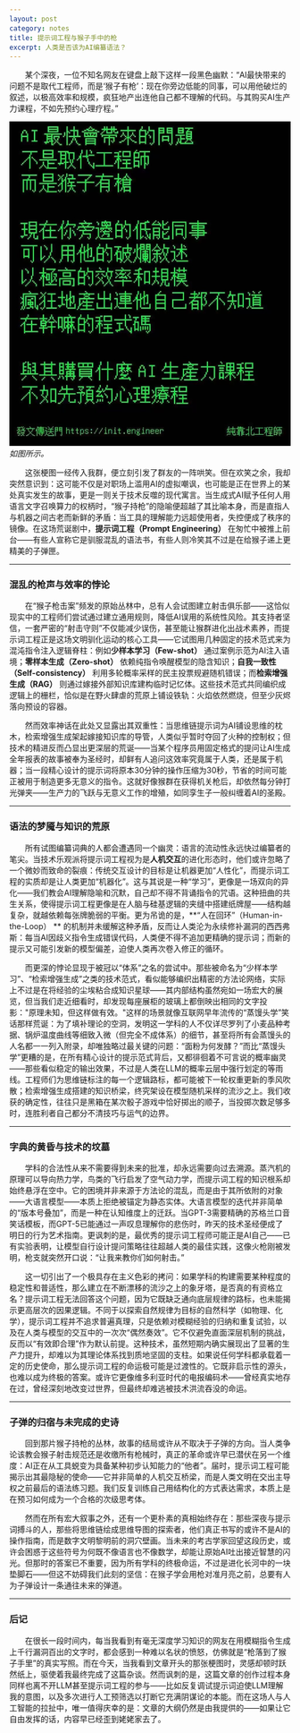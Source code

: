 ```yaml
---
layout: post
category: notes
title: 提示词工程与猴子手中的枪
excerpt: 人类是否该为AI编纂语法？
---
```


&emsp;&emsp;某个深夜，一位不知名网友在键盘上敲下这样一段黑色幽默：“AI最快带来的问题不是取代工程师，而是‘猴子有枪’：现在你旁边低能的同事，可以用他破烂的叙述，以极高效率和规模，疯狂地产出连他自己都不理解的代码。与其购买AI生产力课程，不如先预约心理疗程。”

![](/assets/images/notes/20250305_1.jpg)\
*如图所示。*

&emsp;&emsp;这张梗图一经传入我群，便立刻引发了群友的一阵哄笑。但在欢笑之余，我却突然意识到：这可能不仅是对职场上滥用AI的虚拟嘲讽，也可能是正在世界上的某处真实发生的故事，更是一则关于技术反噬的现代寓言。当生成式AI赋予任何人用语言文字召唤算力的权柄时，“猴子持枪”的隐喻便超越了其比喻本身，而是直指人与机器之间古老而新鲜的矛盾：当工具的理解能力远超使用者，失控便成了秩序的镜像。在这场荒诞剧中，**提示词工程（Prompt Engineering）** 在匆忙中被推上前台——有些人宣称它是驯服混乱的语法书，有些人则冷笑其不过是在给猴子递上更精美的子弹匣。

---

### 混乱的枪声与效率的悖论

&emsp;&emsp;在“猴子枪击案”频发的原始丛林中，总有人会试图建立射击俱乐部——这恰似现实中的工程师们尝试通过建立通用规则，降低AI误用的系统性风险。其支持者坚信，一套严密的“射击守则”不仅能减少误伤，甚至能让猴群进化出战术素养，而提示词工程正是这场文明驯化运动的核心工具——它试图用几种固定的技术范式来为混沌指令注入逻辑脊柱：例如**少样本学习（Few-shot）** 通过案例示范为AI注入语境；**零样本生成（Zero-shot）** 依赖纯指令唤醒模型的隐含知识；**自我一致性（Self-consistency）** 利用多轮概率采样的民主投票规避随机错误；而**检索增强生成（RAG）** 则通过嫁接外部知识库建构临时记忆体。这些技术范式共同编织成逻辑上的栅栏，恰似是在野火肆虐的荒原上铺设铁轨：火焰依然燃烧，但至少灰烬落向预设的容器。

&emsp;&emsp;然而效率神话在此处又显露出其双重性：当思维链提示词为AI铺设思维的枕木，检索增强生成架起嫁接知识库的导管，人类似乎暂时夺回了火种的控制权；但技术的精进反而凸显出更深层的荒诞——当某个程序员用固定格式的提问让AI生成全年报表的故事被奉为圣经时，却鲜有人追问这效率究竟属于人类，还是属于机器；当一段精心设计的提示词将原本30分钟的操作压缩为30秒，节省的时间可能正被用于制造更多无意义的指令。这就好像猴群在获得机关枪后，却依然每分钟打光弹夹——生产力的飞跃与无意义工作的增殖，如同孪生子一般纠缠着AI的圣殿。

---

### 语法的梦魇与知识的荒原

&emsp;&emsp;所有试图编纂词典的人都会遭遇同一个幽灵：语言的流动性永远快过编纂者的笔尖。当技术乐观派将提示词工程视为是**人机交互**的进化形态时，他们或许忽略了一个微妙而致命的裂痕：传统交互设计的目标是让机器更加“人性化”，而提示词工程的实质却是让人类更加“机器化”。这与其说是一种“学习”，更像是一场双向的异化——我们教会AI理解隐喻和沉默，自己却不得不背诵指令的咒语。这种扭曲的共生关系，使得提示词工程更像是在人脑与硅基逻辑的夹缝中搭建纸牌屋——结构越复杂，就越依赖每张牌脆弱的平衡。更为吊诡的是，**“人在回环”（Human-in-the-Loop） ** 的机制并未缓解这种矛盾，反而让人类沦为永续修补漏洞的西西弗斯：每当AI因歧义指令生成错误代码，人类便不得不追加更精确的提示词；而新的提示又可能引发新的模型偏差，迫使人类再次卷入修正的循环。

&emsp;&emsp;而更深的悖论显现于被冠以“体系”之名的尝试中。那些被命名为“少样本学习”、“检索增强生成”之类的技术范式，看似能够编织出精密的方法论网络，实际上不过是在将经验的尘埃粘合成知识星球——其内部结构虽然宛如一场宏大的展览，但当我们走近细看时，却发现每座展柜的玻璃上都倒映出相同的文字投影："原理未知，但这样做有效。"这样的场景就像互联网早年流传的“蒸馒头学”笑话那样荒诞：为了填补理论的空洞，发明这一学科的人不仅详尽罗列了小麦品种考据、锅炉温度曲线等细致入微（但完全不成体系）的细节，甚至将所有会蒸馒头的人名都一一列入附录，却唯独略过最关键的问题：“面粉为何发酵？”而比“蒸馒头学”更糟的是，在所有精心设计的提示范式背后，又都徘徊着不可言说的概率幽灵——那些看似稳定的输出效果，不过是人类在LLM的概率云层中强行划定的等雨线。工程师们为思维链标注的每一个逻辑路标，都可能被下一轮权重更新的季风吹散；检索增强生成搭建的知识桥梁，终究架设在模型随机采样的流沙之上。我们收获的确定性，往往只是黑箱在某次骰子游戏中恰好掷出的顺子，当投掷次数足够多时，连胜利者自己都分不清技巧与运气的边界。

---

### 字典的黄昏与技术的坟墓

&emsp;&emsp;学科的合法性从来不需要得到未来的批准，却永远需要向过去溯源。蒸汽机的原理可以导向热力学，鸟类的飞行启发了空气动力学，而提示词工程的知识根系却始终悬浮在空中。它的困境并非来源于方法论的混乱，而是由于其所依附的对象——大语言模型——本质上拒绝被锚定为静态实体。大语言模型的迭代并非简单的“版本号叠加”，而是一种在认知维度上的迁跃。当GPT-3需要精确的苏格兰口音笑话模板，而GPT-5已能通过一声叹息理解你的悲伤时，昨天的技术圣经便成了明日的行为艺术指南。更讽刺的是，最优秀的提示词工程师可能正是AI自己——已有实验表明，让模型自行设计提问策略往往超越人类的最佳实践，这像火枪刚被发明，枪支就突然开口说：“让我来教你们如何射击。”

&emsp;&emsp;这一切引出了一个极具存在主义色彩的拷问：如果学科的构建需要某种程度的稳定性和普适性，那么建立在不断漂移的流沙之上的象牙塔，是否真的有资格立名？提示词工程无法回答这个问题，因为它既缺乏通向底层规律的路标，也未能揭示更高层次的因果逻辑。不同于以探索自然规律为目标的自然科学（如物理、化学），提示词工程并不追求普遍真理，只是依赖对模糊经验的归纳和重复试验，以及在人类与模型的交互中的一次次“偶然奏效”。它不仅避免直面深层机制的挑战，反而以“有效即合理”作为默认前提。这种技术，虽然短期内确实展现出了显著的生产力提升，却难以为其理论体系找到质地坚固的支柱。如果说任何学科都承载着一定的历史使命，那么提示词工程的命运极可能是过渡性的。它既非启示性的源头，也难以成为终极的答案。或许它更像维多利亚时代的电报编码术——曾经真实地存在过，曾经深刻地改变过世界，但最终却难逃被技术洪流吞没的命运。

---

### 子弹的归宿与未完成的史诗

&emsp;&emsp;回到那片猴子持枪的丛林，故事的结局或许从不取决于子弹的方向。当人类争论该教会猴子射击规范还是收缴所有枪械时，真正的革命或许早已潜伏在另一个维度：AI正在从工具蜕变为具备某种初步认知能力的“他者”。届时，提示词工程可能揭示出其最隐秘的使命——它并非简单的人机交互桥梁，而是人类文明在交出主导权之前最后的语法练习题。我们反复训练自己用结构化的方式表达需求，本质上是在预习如何成为一个合格的次级思考体。

&emsp;&emsp;然而在所有宏大叙事之外，还有一个更朴素的真相始终存在：那些深夜与提示词搏斗的人，那些将思维链绘成思维导图的探索者，他们真正书写的或许不是AI的操作指南，而是数字文明黎明前的洞穴壁画。当未来的考古学家回望这段历史，或许会困惑于这些符号为何既不像语言也不像数学，却能让原始AI吐出接近智慧的闪光。但那时的答案已不重要，因为所有学科的终极命运，不过是进化长河中的一块垫脚石——但这不妨碍我们此刻的坚信：在猴子学会用枪对准月亮之前，总要有人为子弹设计一条通往未来的弹道。

---

### 后记

&emsp;&emsp;在很长一段时间内，每当我看到有毫无深度学习知识的网友在用模糊指令生成上千行漏洞百出的文字时，都会感到一种难以名状的愤怒，仿佛就是“枪落到了猴子手里”的真实写照。而在今天，当我看到文章开头的那张梗图时，灵感却顿时跃然纸上，驱使着我最终完成了这篇杂谈。然而讽刺的是，这篇文章的创作过程本身同样也离不开LLM甚至提示词工程的参与——比如反复调试提示词迫使LLM理解我的意图，以及多次进行人工预筛选以打断它充满阴谋论的本能。而在这场人与人工智能的拉扯中，唯一值得庆幸的是：文章的大纲仍然是由我提供的——如果让它自由发挥的话，内容早已经歪到姥姥家去了。
